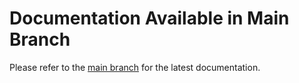 # Documentation Available in Main Branch
Please refer to the [main branch](https://github.com/kapilkumaria/cv-challenge-01/blob/main/README.md) for the latest documentation.

